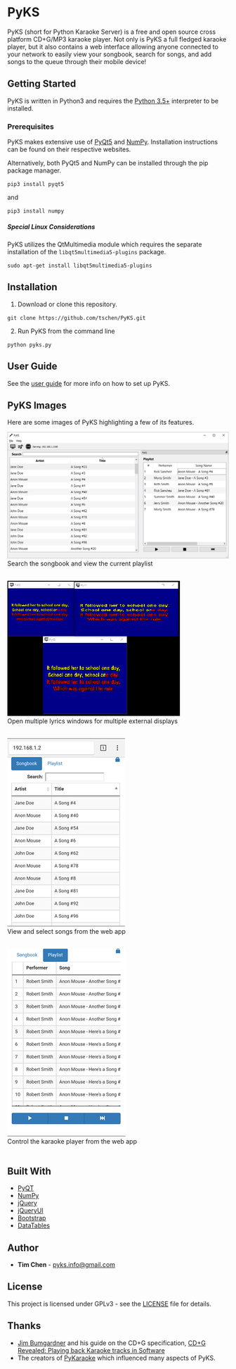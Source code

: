 # PyKS

PyKS (short for Python Karaoke Server) is a free and open source cross 
platform CD+G/MP3 karaoke player. Not only is PyKS a full fledged karaoke 
player, but it also contains a web interface allowing anyone connected to 
your network to easily view your songbook, search for songs, and add songs to 
the queue through their mobile device!

## Getting Started

PyKS is written in Python3 and requires the
<a href=https://www.python.org/downloads/ target="_blank">Python 3.5+</a>
interpreter to be installed.

### Prerequisites

PyKS makes extensive use of
<a href=https://www.riverbankcomputing.com/software/pyqt/download5 target="_blank">PyQt5</a>
and <a href=http://www.numpy.org/ target="_blank">NumPy</a>. Installation
instructions can be found on their respective websites.

Alternatively, both PyQt5 and NumPy can be installed through the pip package
manager.
```
pip3 install pyqt5
```
and
```
pip3 install numpy
```

##### Special Linux Considerations

PyKS utilizes the QtMultimedia module which requires the separate installation
of the `libqt5multimedia5-plugins` package.
```
sudo apt-get install libqt5multimedia5-plugins
```

## Installation
1. Download or clone this repository.
```
git clone https://github.com/tschen/PyKS.git
```
2. Run PyKS from the command line 
```
python pyks.py
```

## User Guide
See the [user guide](USER_GUIDE.md) for more info on how to set up PyKS.

## PyKS Images
Here are some images of PyKS highlighting a few of its features.  

![Main Window](docs/main_window_readme.png)  
Search the songbook and view the current playlist   
<br>

![Multiple Lyrics Windows](docs/multiple_lyrics_windows.png)  
Open multiple lyrics windows for multiple external displays  
<br>

![Web App Songbook](docs/web_app_songbook.png)  
View and select songs from the web app  
<br>

![Web App Controls](docs/web_app_controls_readme.png)  
Control the karaoke player from the web app  
<br>

## Built With

* [PyQT](https://www.riverbankcomputing.com/software/pyqt/intro)
* [NumPy](http://www.numpy.org/)
* [jQuery](https://jquery.com/)
* [jQueryUI](https://jqueryui.com/)
* [Bootstrap](https://getbootstrap.com/)
* [DataTables](https://datatables.net/)

## Author

* **Tim Chen** - [pyks.info@gmail.com](mailto:pyks.info@gmail.com)

## License

This project is licensed under GPLv3 - see the [LICENSE](LICENSE) file 
for details.

## Thanks

* [Jim Bumgardner](https://jbum.com/) and his guide on the 
CD+G specification,
[CD+G Revealed: Playing back Karaoke tracks in Software](https://jbum.com/cdg_revealed.html)
* The creators of [PyKaraoke](https://www.kibosh.org/pykaraoke/) 
which influenced many aspects of PyKS.